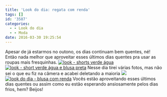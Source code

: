 ```yaml
---
title: 'Look do dia: regata com renda'
tags: []
id: '3587'
categories:
  - - Look do dia
  - - Moda
date: 2016-03-30 19:25:54
---
```


Apesar de já estarmos no outono, os dias continuam bem quentes, né! Então nada melhor que aproveitar esses últimos dias quentes pra usar as roupas mais fresquinhas. [![look - shorts verde água ](http://natalia.blog.br/wp-content/uploads/2016/03/shorts-verde-água-768x1024.jpg)](http://natalia.blog.br/wp-content/uploads/2016/03/shorts-verde-água.jpg) [![look - short verde água e blusa preta](http://natalia.blog.br/wp-content/uploads/2016/03/look-do-dia-shorts-verde-água-e-regata-preta-768x1024.jpg)](http://natalia.blog.br/wp-content/uploads/2016/03/look-do-dia-shorts-verde-água-e-regata-preta.jpg) Nesse dia tirei várias fotos, mas não sei o que eu fiz na câmera e acabei deletando a maioria ![](http://natalia.blog.br/wp-content/plugins/wp-emoji-one/icons/1F625.png) [![look do dia - blusa com renda ](http://natalia.blog.br/wp-content/uploads/2016/03/look-short-verde-água-e-blusa-preta-com-renda-768x1024.jpg)](http://natalia.blog.br/wp-content/uploads/2016/03/look-short-verde-água-e-blusa-preta-com-renda.jpg) Vocês estão aproveitando esses últimos dias quentes ou assim como eu estão esperando ansiosamente pelos dias frios, hem? Beijos!